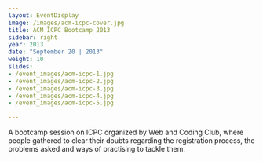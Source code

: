 ```yaml
---
layout: EventDisplay
image: /images/acm-icpc-cover.jpg
title: ACM ICPC Bootcamp 2013
sidebar: right
year: 2013
date: "September 20 | 2013"
weight: 10
slides:
- /event_images/acm-icpc-1.jpg
- /event_images/acm-icpc-2.jpg
- /event_images/acm-icpc-3.jpg
- /event_images/acm-icpc-4.jpg
- /event_images/acm-icpc-5.jpg

---
```

A bootcamp session on ICPC organized by Web and Coding Club, where people gathered to clear their doubts regarding the registration process, the problems asked and ways of practising to tackle them.


